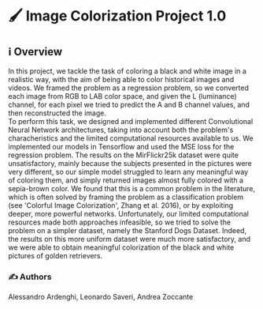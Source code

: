 # 🖌 Image Colorization Project 1.0

## ℹ️ Overview

In this project, we tackle the task of coloring a black and white image in a realistic way, with the aim of being able to color historical images and videos. We framed the problem as a regression problem, so we converted each image from RGB to LAB color space, and given the L (luminance) channel, for each pixel we tried to predict the A and B channel values, and then reconstructed the image. <br>
To perform this task, we designed and implemented different Convolutional Neural Network architectures, taking into account both the problem's characheristics and the limited computational resources available to us. We implemented our models in Tensorflow and used the MSE loss for the regression problem.
The results on the MirFlickr25k dataset were quite unsatisfactory, mainly because the subjects presented in the pictures were very different, so our simple model struggled to learn any meaningful way of coloring them, and simply returned images almost fully colored with a sepia-brown color. We found that this is a common problem in the literature, which is often solved by framing the problem as a classification problem (see 'Colorful Image Colorization', Zhang et al. 2016), or by exploiting deeper, more powerful networks. Unfortunately, our limited computational resources made both approaches infeasible, so we tried to solve the problem on a simpler dataset, namely the Stanford Dogs Dataset.
Indeed, the results on this more uniform dataset were much more satisfactory, and we were able to obtain meaningful colorization of the black and white pictures of golden retrievers.


### ✍️ Authors

Alessandro Ardenghi, Leonardo Saveri, Andrea Zoccante



